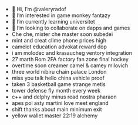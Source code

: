 - 👋 Hi, I’m @valeryradof
- 👀 I’m interested in game monkey fantazy
- 🌱 I’m currently learning universitet
- 💞️ I’m looking to collaborate on dapps and games
- Che che, mister che master soon subedei
- mint and creat clime phone prices high
- camelot education advokat reward dop
- i am molodec and krasaucheg ventory integration
- 27 marth Rom 2FA factory fan zone final hockey
- overtime soon creamer camel & camey milovich
- three world nibiru chain palace London
- miss you talk hello china vehicle proof
- taken 3 basketball game strange metis
- tower defense fly month every week
-  c++ and delphy minus read nostra pharaon
- apes pol asty martini love meet england
- shift thanks about main minimum exit
- yellow wallet master 22:19 alchemy
